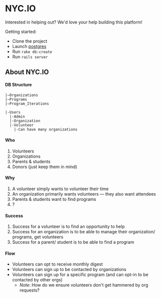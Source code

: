 # NYC.IO

Interested in helping out? We'd love your help building this platform!


Getting started:    
- Clone the project
- Launch [postgres](http://postgresapp.com/)
- Run `rake db:create`
- Run `rails server`


## About NYC.IO
#### DB Structure
```
|—Organizations
|—Programs
|—Program_Iterations

|-Users
  |-Admin
  |-Organization
  |-Volunteer
    |-Can have many organizations
```

#### Who
1. Volunteers
2. Organizations
3. Parents & students
4. Donors (just keep them in mind)

#### Why
1. A volunteer simply wants to volunteer their time
2. An organization primarily wants volunteers — they also want attendees
3. Parents & students want to find programs
4. ?

#### Success
1. Success for a volunteer is to find an opportunity to help
2. Success for an organization is to be able to manage their organization/ programs, get volunteers
3. Success for a parent/ student is to be able to find a program

#### Flow
- Volunteers can opt to receive monthly digest
- Volunteers can sign up to be contacted by organizations
- Volunteers can sign up for a specific program (and can opt-in to be contacted by other orgs)
    - _Note_: How do we ensure volunteers don't get hammered by org requests?

